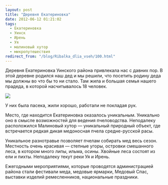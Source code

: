 ```yaml
---
layout: post
title: "Деревня Екатериновка"
date: 2012-06-12 01:21:02
tags:
  - Екатериновка
  - Уинск
  - Ирень
  - Уя
  - малиновый хутор
  - микропутешествия
redirect_from: "/blog/Ribalka_dlia_vseh/100.html"
---
```

Деревня Екатериновка Уинского района привлекала нас с давних пор. В этой
деревне родился наш дед и мы решили, что посетить родину деда мы должны
во что бы то ни стало. Там жила и большая семья нашего прадеда, в
которой насчитывалось 18 человек.

![](http://img-fotki.yandex.ru/get/6113/13906080.1b/0_76df8_b7c4f42a_L.jpg)

У них была пасека, жили хорошо, работали не покладая рук.

Место, где находится Екатериновка оказалось уникальным. Уникально оно в
смысле возможностей для ведения пчеловодства. Неподалеку расположился
Малиновый хутор — уникальный природный объект, где встречается редкая
дикая медоносная пчела средне-русской расы.

Уникальное разнотравье позволяет пчелам собирать мед весь сезон.
Местность очень красивая — степные угоры, островки смешанного леса, в
котором много липы, ильма, осины. Хвойные леса состоят из ели и пихты.
Неподалеку текут реки Уя и Ирень.

Ежегодными мероприятиями, которые проводятся администрацией района стали
фестивали меда, медовые ярмарки, Медовый Спас, выставки изделий
ремесленников, национальные праздники.
